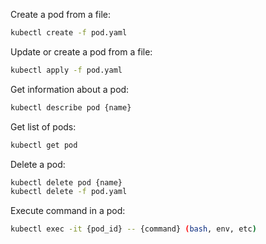 Create a pod from a file:
```bash
kubectl create -f pod.yaml
```

Update or create a pod from a file:
```bash
kubectl apply -f pod.yaml
```

Get information about a pod:
```bash
kubectl describe pod {name}
```

Get list of pods:
```bash
kubectl get pod
```

Delete a pod:
```bash
kubectl delete pod {name}
kubectl delete -f pod.yaml
```

Execute command in a pod:
```bash
kubectl exec -it {pod_id} -- {command} (bash, env, etc)
```
